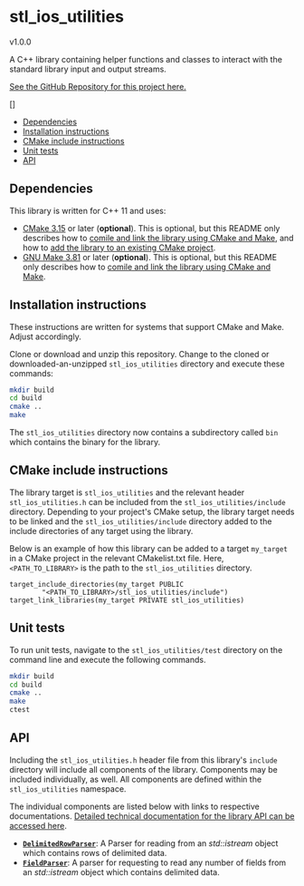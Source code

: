 # stl_ios_utilities

v1.0.0

A C++ library containing helper functions and classes to interact with the
standard library input and output streams.

[See the GitHub Repository for this project here.](https://github.com/JasperBraun/stl_ios_utilities.git)

[]

* [Dependencies](#dependencies)
* [Installation instructions](#installation-instructions)
* [CMake include instructions](#cmake-include-instructions)
* [Unit tests](#unit-tests)
* [API](#api)

## Dependencies

This library is written for C++ 11 and uses:
* [CMake 3.15](https://cmake.org/) or later (**optional**). This is
  optional, but this README only describes how to [comile and link the library
  using CMake and Make](#installation-instructions), and how to [add the library
  to an existing CMake project](#cmake-include-instructions).
* [GNU Make 3.81](https://www.gnu.org/software/make/) or later (**optional**).
  This is optional, but this README only describes how to [comile and link the
  library using CMake and Make](#installation-instructions).

## Installation instructions

These instructions are written for systems that support CMake and Make. Adjust
accordingly.

Clone or download and unzip this repository. Change to the cloned or
downloaded-an-unzipped `stl_ios_utilities` directory and execute these commands:

```sh
mkdir build
cd build
cmake ..
make
```

The `stl_ios_utilities` directory now contains a subdirectory called `bin` which
contains the binary for the library.

## CMake include instructions

The library target is `stl_ios_utilities` and the relevant header
`stl_ios_utilities.h` can be included from the `stl_ios_utilities/include`
directory. Depending to your project's CMake setup, the library target needs to
be linked and the `stl_ios_utilities/include` directory added to the include
directories of any target using the library.

Below is an example of how this library can be added to a target `my_target` in
a CMake project in the relevant CMakelist.txt file. Here, `<PATH_TO_LIBRARY>` is
the path to the `stl_ios_utilities` directory.

```
target_include_directories(my_target PUBLIC
        "<PATH_TO_LIBRARY>/stl_ios_utilities/include")
target_link_libraries(my_target PRIVATE stl_ios_utilities)
```

## Unit tests

To run unit tests, navigate to the `stl_ios_utilities/test` directory on the
command line and execute the following commands.

```sh
mkdir build
cd build
cmake ..
make
ctest
```

## API

Including the `stl_ios_utilities.h` header file from this library's `include`
directory will include all components of the library. Components may be included
individually, as well. All components are defined within the `stl_ios_utilities`
namespace.

The individual components are listed below with links to respective
documentations. [Detailed technical documentation for the library API can be
accessed here](https://jasperbraun.github.io/stl_ios_utilities/docs/doc/doxygen/html/index.html).

* [**`DelimitedRowParser`**](docs/delimited_row_parser.md): A Parser for reading
  from an *std::istream* object which contains rows of delimited data.
* [**`FieldParser`**](docs/field_parser.md): A parser for requesting to read any
  number of fields from an *std::istream* object which contains delimited data.